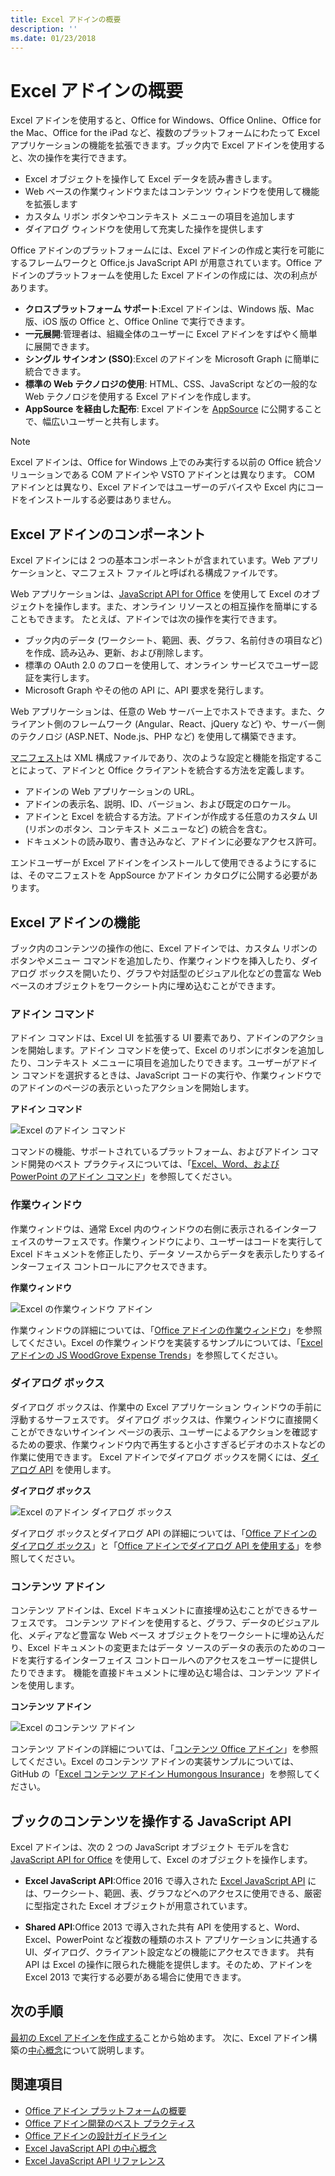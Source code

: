 ```yaml
---
title: Excel アドインの概要
description: ''
ms.date: 01/23/2018
---
```



# <a name="excel-add-ins-overview"></a>Excel アドインの概要

Excel アドインを使用すると、Office for Windows、Office Online、Office for the Mac、Office for the iPad など、複数のプラットフォームにわたって Excel アプリケーションの機能を拡張できます。ブック内で Excel アドインを使用すると、次の操作を実行できます。

- Excel オブジェクトを操作して Excel データを読み書きします。 
- Web ベースの作業ウィンドウまたはコンテンツ ウィンドウを使用して機能を拡張します 
- カスタム リボン ボタンやコンテキスト メニューの項目を追加します
- ダイアログ ウィンドウを使用して充実した操作を提供します 

Office アドインのプラットフォームには、Excel アドインの作成と実行を可能にするフレームワークと Office.js JavaScript API が用意されています。Office アドインのプラットフォームを使用した Excel アドインの作成には、次の利点があります。

* **クロスプラットフォーム サポート**:Excel アドインは、Windows 版、Mac 版、iOS 版の Office と、Office Online で実行できます。
* **一元展開**:管理者は、組織全体のユーザーに Excel アドインをすばやく簡単に展開できます。
* **シングル サインオン (SSO)**:Excel のアドインを Microsoft Graph に簡単に統合できます。
* **標準の Web テクノロジの使用**: HTML、CSS、JavaScript などの一般的な Web テクノロジを使用する Excel アドインを作成します。
* **AppSource を経由した配布**: Excel アドインを [AppSource](https://appsource.microsoft.com/en-us/marketplace/apps?product=office&page=1&src=office&corrid=53245fad-fcbe-41f8-9f97-b0840264f97c&omexanonuid=4a0102fb-b31a-4b9f-9bb0-39d4cc6b789d) に公開することで、幅広いユーザーと共有します。

> [!NOTE]
> Excel アドインは、Office for Windows 上でのみ実行する以前の Office 統合ソリューションである COM アドインや VSTO アドインとは異なります。 COM アドインとは異なり、Excel アドインではユーザーのデバイスや Excel 内にコードをインストールする必要はありません。 

## <a name="components-of-an-excel-add-in"></a>Excel アドインのコンポーネント 

Excel アドインには 2 つの基本コンポーネントが含まれています。Web アプリケーションと、マニフェスト ファイルと呼ばれる構成ファイルです。 

Web アプリケーションは、[JavaScript API for Office](https://dev.office.com/reference/add-ins/javascript-api-for-office) を使用して Excel のオブジェクトを操作します。また、オンライン リソースとの相互操作を簡単にすることもできます。 たとえば、アドインでは次の操作を実行できます。

* ブック内のデータ (ワークシート、範囲、表、グラフ、名前付きの項目など) を作成、読み込み、更新、および削除します。
* 標準の OAuth 2.0 のフローを使用して、オンライン サービスでユーザー認証を実行します。
* Microsoft Graph やその他の API に、API 要求を発行します。

Web アプリケーションは、任意の Web サーバー上でホストできます。また、クライアント側のフレームワーク (Angular、React、jQuery など) や、サーバー側のテクノロジ (ASP.NET、Node.js、PHP など) を使用して構築できます。

[マニフェスト](../develop/add-in-manifests.md)は XML 構成ファイルであり、次のような設定と機能を指定することによって、アドインと Office クライアントを統合する方法を定義します。 

* アドインの Web アプリケーションの URL。
* アドインの表示名、説明、ID、バージョン、および既定のロケール。
* アドインと Excel を統合する方法。アドインが作成する任意のカスタム UI (リボンのボタン、コンテキスト メニューなど) の統合を含む。
* ドキュメントの読み取り、書き込みなど、アドインに必要なアクセス許可。

エンドユーザーが Excel アドインをインストールして使用できるようにするには、そのマニフェストを AppSource かアドイン カタログに公開する必要があります。 

## <a name="capabilities-of-an-excel-add-in"></a>Excel アドインの機能

ブック内のコンテンツの操作の他に、Excel アドインでは、カスタム リボンのボタンやメニュー コマンドを追加したり、作業ウィンドウを挿入したり、ダイアログ ボックスを開いたり、グラフや対話型のビジュアル化などの豊富な Web ベースのオブジェクトをワークシート内に埋め込むことができます。

### <a name="add-in-commands"></a>アドイン コマンド

アドイン コマンドは、Excel UI を拡張する UI 要素であり、アドインのアクションを開始します。アドイン コマンドを使って、Excel のリボンにボタンを追加したり、コンテキスト メニューに項目を追加したりできます。ユーザーがアドイン コマンドを選択するときは、JavaScript コードの実行や、作業ウィンドウでのアドインのページの表示といったアクションを開始します。 

**アドイン コマンド**

![Excel のアドイン コマンド](../images/excel-add-in-commands-script-lab.png)

コマンドの機能、サポートされているプラットフォーム、およびアドイン コマンド開発のベスト プラクティスについては、「[Excel、Word、および PowerPoint のアドイン コマンド](../design/add-in-commands.md)」を参照してください。

### <a name="task-panes"></a>作業ウィンドウ

作業ウィンドウは、通常 Excel 内のウィンドウの右側に表示されるインターフェイスのサーフェスです。作業ウィンドウにより、ユーザーはコードを実行して Excel ドキュメントを修正したり、データ ソースからデータを表示したりするインターフェイス コントロールにアクセスできます。 

**作業ウィンドウ**

![Excel の作業ウィンドウ アドイン](../images/excel-add-in-task-pane-insights.png)

作業ウィンドウの詳細については、「[Office アドインの作業ウィンドウ](../design/task-pane-add-ins.md)」を参照してください。Excel の作業ウィンドウを実装するサンプルについては、「[Excel アドインの JS WoodGrove Expense Trends](https://github.com/OfficeDev/Excel-Add-in-WoodGrove-Expense-Trends)」を参照してください。

### <a name="dialog-boxes"></a>ダイアログ ボックス

ダイアログ ボックスは、作業中の Excel アプリケーション ウィンドウの手前に浮動するサーフェスです。 ダイアログ ボックスは、作業ウィンドウに直接開くことができないサインイン ページの表示、ユーザーによるアクションを確認するための要求、作業ウィンドウ内で再生すると小さすぎるビデオのホストなどの作業に使用できます。 Excel アドインでダイアログ ボックスを開くには、[ダイアログ API](https://dev.office.com/reference/add-ins/shared/officeui) を使用します。

**ダイアログ ボックス**

![Excel のアドイン ダイアログ ボックス](../images/excel-add-in-dialog-choose-number.png)

ダイアログ ボックスとダイアログ API の詳細については、「[Office アドインのダイアログ ボックス](../design/dialog-boxes.md)」と「[Office アドインでダイアログ API を使用する](../develop/dialog-api-in-office-add-ins.md)」を参照してください。

### <a name="content-add-ins"></a>コンテンツ アドイン

コンテンツ アドインは、Excel ドキュメントに直接埋め込むことができるサーフェスです。 コンテンツ アドインを使用すると、グラフ、データのビジュアル化、メディアなど豊富な Web ベース オブジェクトをワークシートに埋め込んだり、Excel ドキュメントの変更またはデータ ソースのデータの表示のためのコードを実行するインターフェイス コントロールへのアクセスをユーザーに提供したりできます。 機能を直接ドキュメントに埋め込む場合は、コンテンツ アドインを使用します。

**コンテンツ アドイン**

![Excel のコンテンツ アドイン](../images/excel-add-in-content-map.png)

コンテンツ アドインの詳細については、「[コンテンツ Office アドイン](../design/content-add-ins.md)」を参照してください。Excel のコンテンツ アドインの実装サンプルについては、GitHub の「[Excel コンテンツ アドイン Humongous Insurance](https://github.com/OfficeDev/Excel-Content-Add-in-Humongous-Insurance)」を参照してください。

## <a name="javascript-apis-to-interact-with-workbook-content"></a>ブックのコンテンツを操作する JavaScript API

Excel アドインは、次の 2 つの JavaScript オブジェクト モデルを含む [JavaScript API for Office](https://dev.office.com/reference/add-ins/javascript-api-for-office) を使用して、Excel のオブジェクトを操作します。

* **Excel JavaScript API**:Office 2016 で導入された [Excel JavaScript API](https://dev.office.com/reference/add-ins/excel/excel-add-ins-reference-overview) には、ワークシート、範囲、表、グラフなどへのアクセスに使用できる、厳密に型指定された Excel オブジェクトが用意されています。 

* **Shared API**:Office 2013 で導入された共有 API を使用すると、Word、Excel、PowerPoint など複数の種類のホスト アプリケーションに共通する UI、ダイアログ、クライアント設定などの機能にアクセスできます。 共有 API は Excel の操作に限られた機能を提供します。そのため、アドインを Excel 2013 で実行する必要がある場合に使用できます。

## <a name="next-steps"></a>次の手順

[最初の Excel アドインを作成する](excel-add-ins-get-started-overview.md)ことから始めます。 次に、Excel アドイン構築の[中心概念](excel-add-ins-core-concepts.md)について説明します。

## <a name="see-also"></a>関連項目

- [Office アドイン プラットフォームの概要](../overview/office-add-ins.md)
- [Office アドイン開発のベスト プラクティス](../concepts/add-in-development-best-practices.md)
- [Office アドインの設計ガイドライン](../design/add-in-design.md)
- [Excel JavaScript API の中心概念](excel-add-ins-core-concepts.md)
- [Excel JavaScript API リファレンス](https://dev.office.com/reference/add-ins/excel/excel-add-ins-reference-overview)
